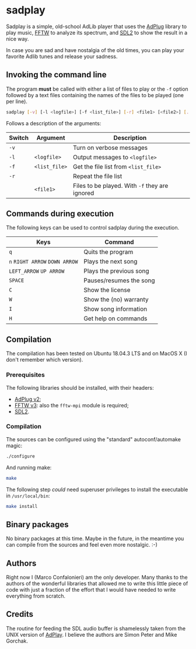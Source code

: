 # sadplay

Sadplay is a simple, old-school AdLib player that uses the
[AdPlug](http://adplug.github.io/) library to play music,
[FFTW](http://www.fftw.org/) to analyze its spectrum, and
[SDL2](https://www.libsdl.org/) to show the result in a nice way.

In case you are sad and have nostalgia of the old times, you can play your
favorite Adlib tunes and release your sadness.

## Invoking the command line
The program **must** be called with either a list of files to play or the `-f`
option followed by a text files containing the names of the files to be played
(one per line).

```bash
sadplay [-v] [-l <logfile>] [-f <list_file>] [-r] <file1> [<file2>] [...]
```

Follows a description of the arguments:

| Switch | Argument      | Description                                    |
| ------ | ------------- | ---------------------------------------------- |
| `-v`   |               | Turn on verbose messages                       |
| `-l`   | `<logfile>`   | Output messages to `<logfile>`                 |
| `-f`   | `<list_file>` | Get the file list from `<list_file>`           |
| `-r`   |               | Repeat the file list                           |
|        | `<file1>`     | Files to be played. With `-f` they are ignored |

## Commands during execution
The following keys can be used to control sadplay during the execution.

| Keys                           | Command                 |
| ------------------------------ | ------------------------|
| `q`                            | Quits the program       |
| `n` `RIGHT ARROW` `DOWN ARROW` | Plays the next song     |
| `LEFT_ARROW` `UP ARROW`        | Plays the previous song |
| `SPACE`                        | Pauses/resumes the song |
| `C`                            | Show the license        |
| `W`                            | Show the (no) warranty  |
| `I`                            | Show song information   |
| `H`                            | Get help on commands    |

## Compilation
The compilation has been tested on Ubuntu 18.04.3 LTS and on MacOS X (I don't
remember which version).

### Prerequisites
The following libraries should be installed, with their headers:
 
 * [AdPlug v2](http://adplug.github.io/);
 * [FFTW v3](http://www.fftw.org/): also the `fftw-mpi` module is required;
 * [SDL2](https://www.libsdl.org/).

### Compilation
The sources can be configured using the "standard" autoconf/automake magic:

```bash
./configure
```

And running make:

```bash
make
```

The following step _could_ need superuser privileges to install the executable
in `/usr/local/bin`:

```bash
make install
```


## Binary packages
No binary packages at this time. Maybe in the future, in the meantime you can
compile from the sources and feel even more nostalgic. :-)

## Authors
Right now I (Marco Confalonieri) am the only developer. Many thanks to the
authors of the wonderful libraries that allowed me to write this little piece
of code with just a fraction of the effort that I would have needed to write
everything from scratch.

## Credits
The routine for feeding the SDL audio buffer is shamelessly taken from the
UNIX version of [AdPlay](https://github.com/adplug/adplay-unix). I believe the
authors are Simon Peter and Mike Gorchak.
